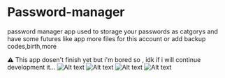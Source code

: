 # Password-manager
password manager app used to storage your passwords as catgorys and have some futures like app more files for this account or add backup codes,birth,more 

⚠ This app dosen't finish yet but i'm bored so , idk if i will continue development it...
![Alt text](https://cdn.discordapp.com/attachments/874362519127465994/1220240611366666300/image.png?ex=660e38a0&is=65fbc3a0&hm=a015d3c7b36230bd711ac41562fdc8ca5a74fbdf02861b6c3f8016d76b1cf55c&)
![Alt text](https://cdn.discordapp.com/attachments/874362519127465994/1220240611739832330/image.png?ex=660e38a0&is=65fbc3a0&hm=edfd2bab15223a5535ca5b3953d83ca5b69337097a5229b632e38b59a786332e&)
![Alt text](https://cdn.discordapp.com/attachments/874362519127465994/1220240612343939093/image.png?ex=660e38a0&is=65fbc3a0&hm=53bc5980ef363273d32cfb9c4fb2c31c2cb7be6f82be3e226015d8e0714746f1&)
![Alt text](https://cdn.discordapp.com/attachments/874362519127465994/1220240612616441866/image.png?ex=660e38a1&is=65fbc3a1&hm=2ba2036e72472e1c117159d909edeee0d2ad9125ad7331648ab3e9bac8f18c69&)
